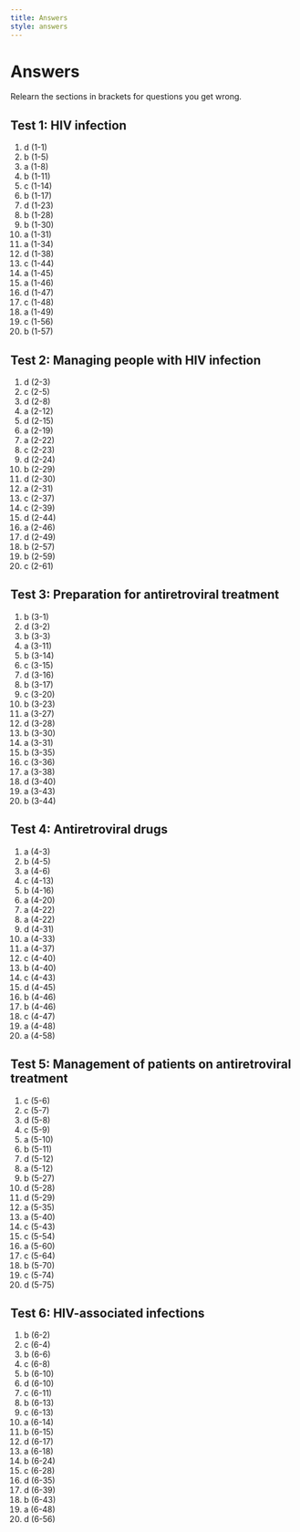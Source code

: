 ```yaml
---
title: Answers
style: answers
---
```


# Answers

Relearn the sections in brackets for questions you get wrong.

## Test 1: HIV infection

1.	d	(1-1)
2.	b	(1-5)
3.	a	(1-8)
4.	b	(1-11)
5.	c	(1-14)
6.	b	(1-17)
7.	d	(1-23)
8.	b	(1-28)
9.	b	(1-30)
10.	a	(1-31)
11.	a	(1-34)
12.	d	(1-38)
13.	c	(1-44)
14.	a	(1-45)
15.	a	(1-46)
16.	d	(1-47)
17.	c	(1-48)
18.	a	(1-49)
19.	c	(1-56)
20.	b	(1-57)

## Test 2: Managing people with HIV infection

1.	d	(2-3)
2.	c	(2-5)
3.	d	(2-8)
4.	a	(2-12)
5.	d	(2-15)
6.	a	(2-19)
7.	a	(2-22)
8.	c	(2-23)
9.	d	(2-24)
10.	b	(2-29)
11.	d	(2-30)
12.	a	(2-31)
13.	c	(2-37)
14.	c	(2-39)
15.	d	(2-44)
16.	a	(2-46)
17.	d	(2-49)
18.	b	(2-57)
19.	b	(2-59)
20.	c	(2-61)

## Test 3: Preparation for antiretroviral treatment

1.	b	(3-1)
2.	d	(3-2)
3.	b	(3-3)
4.	a	(3-11)
5.	b	(3-14)
6.	c	(3-15)
7.	d	(3-16)
8.	b	(3-17)
9.	c	(3-20)
10.	b	(3-23)
11.	a	(3-27)
12.	d	(3-28)
13.	b	(3-30)
14.	a	(3-31)
15.	b	(3-35)
16.	c	(3-36)
17.	a	(3-38)
18.	d	(3-40)
19.	a	(3-43)
20.	b	(3-44)

## Test 4: Antiretroviral drugs

1.	a	(4-3)
2.	b	(4-5)
3.	a	(4-6)
4.	c	(4-13)
5.	b	(4-16)
6.	a	(4-20)
7.	a	(4-22)
8.	a	(4-22)
9.	d	(4-31)
10.	a	(4-33)
11.	a	(4-37)
12.	c	(4-40)
13.	b	(4-40)
14.	c	(4-43)
15.	d	(4-45)
16.	b	(4-46)
17.	b	(4-46)
18.	c	(4-47)
19.	a	(4-48)
20.	a	(4-58)

## Test 5: Management of patients on anti­retroviral treatment

1.	c	(5-6)
2.	c	(5-7)
3.	d	(5-8)
4.	c	(5-9)
5.	a	(5-10)
6.	b	(5-11)
7.	d	(5-12)
8.	a	(5-12)
9.	b	(5-27)
10.	d	(5-28)
11.	d	(5-29)
12.	a	(5-35)
13.	a	(5-40)
14.	c	(5-43)
15.	c	(5-54)
16.	a	(5-60)
17.	c	(5-64)
18.	b	(5-70)
19.	c	(5-74)
20.	d	(5-75)

## Test 6: HIV-associated infections

1.	b	(6-2)
2.	c	(6-4)
3.	b	(6-6)
4.	c	(6-8)
5.	b	(6-10)
6.	d	(6-10)
7.	c	(6-11)
8.	b	(6-13)
9.	c	(6-13)
10.	a	(6-14)
11.	b	(6-15)
12.	d	(6-17)
13.	a	(6-18)
14.	b	(6-24)
15.	c	(6-28)
16.	d	(6-35)
17.	d	(6-39)
18.	b	(6-43)
19.	a	(6-48)
20.	d	(6-56)
